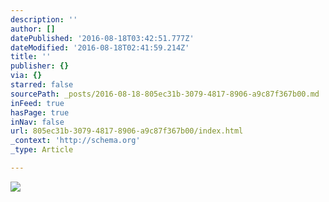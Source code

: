 ```yaml
---
description: ''
author: []
datePublished: '2016-08-18T03:42:51.777Z'
dateModified: '2016-08-18T02:41:59.214Z'
title: ''
publisher: {}
via: {}
starred: false
sourcePath: _posts/2016-08-18-805ec31b-3079-4817-8906-a9c87f367b00.md
inFeed: true
hasPage: true
inNav: false
url: 805ec31b-3079-4817-8906-a9c87f367b00/index.html
_context: 'http://schema.org'
_type: Article

---
```

![](https://the-grid-user-content.s3-us-west-2.amazonaws.com/bb49563a-5c74-47f7-9a9b-679f8219fe61.jpg)